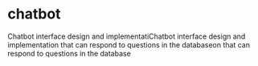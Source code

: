 # chatbot
 Chatbot interface design and implementatiChatbot interface design and implementation that can respond to questions in the databaseon that can respond to questions in the database
